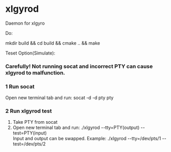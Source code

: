 # xlgyrod
Daemon for xlgyro

Do:

mkdir build && cd build && cmake .. && make

Teset Option(Simulate):
### Carefully! Not running socat and incorrect PTY can cause xlgyrod to malfunction.

### 1 Run socat 
Open new terminal tab and run:
socat -d -d pty pty

### 2 Run xlgyrod test 
1. Take PTY from socat
2. Open new terminal tab and run:
./xlgyrod --tty=PTY(output) --test=PTY(input)  
Input and output can be swapped.
Example: ./xlgyrod --tty=/dev/pts/1 --test=/dev/pts/2
  
  
